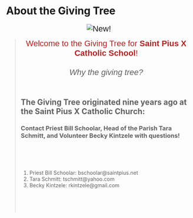<!DOCTYPE html>
# About the Giving Tree
<html>
<head>
<title>About the Giving Tree!</title>
</head>
<body>
<p></p>

<p style="text-align: center;"><span style="font-size:22px;"><span style="font-family:arial,helvetica,sans-serif;"><img alt="New!" id="_x0000_i1025" src="new5.gif" /></span></span><strong><span style="font-size:36px;"><span style="font-family:courier new,courier,monospace;"></span></span></strong></p>

<p style="text-align: center;"></p>

<blockquote>
<p style="text-align: center;"><span style="font-size:22px;"><span style="font-family:arial,helvetica,sans-serif;"><span style="color:#B22222;">Welcome to the Giving Tree for <strong>Saint Pius X Catholic School</strong>!</span><br />
<br />
<em>Why the giving tree?</em> <br />
<br />
  <h2>The Giving Tree originated nine years ago at the Saint Pius X Catholic Church:</h2>
  <h3>Contact Priest Bill Schoolar, Head of the Parish Tara Schmitt, and Volunteer Becky Kintzele with questions!</h3>
<br />
<br />
<br />
   <ol>
  <li>Priest Bill Schoolar: bschoolar@saintpius.net</li>
  <li>Tara Schmitt: tschmitt@yahoo.com</li>
  <li>Becky Kintzele: rkintzele@gmail.com</li>
  </ol>
  </span></span><br />
  <br />
<br />
<!--[endif]--><o:p></o:p></p>
</blockquote>
</body>
<br />
<br />
<!--[endif]--><o:p></o:p></p>
</blockquote>
</body>
</html>
